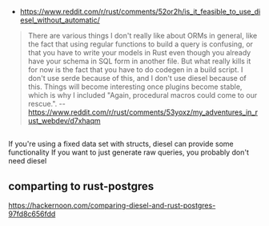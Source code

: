 - https://www.reddit.com/r/rust/comments/52or2h/is_it_feasible_to_use_diesel_without_automatic/

> There are various things I don't really like about ORMs in general, like the fact that using regular functions to build a query is confusing, or that you have to write your models in Rust even though you already have your schema in SQL form in another file.
But what really kills it for now is the fact that you have to do codegen in a build script. I don't use serde because of this, and I don't use diesel because of this.
Things will become interesting once plugins become stable, which is why I included "Again, procedural macros could come to our rescue.".
> -- https://www.reddit.com/r/rust/comments/53yoxz/my_adventures_in_rust_webdev/d7xhaqm

##

If you're using a fixed data set with structs, diesel can provide some functionality 
If you want to just generate raw queries, you probably don't need diesel

## comparting to rust-postgres

https://hackernoon.com/comparing-diesel-and-rust-postgres-97fd8c656fdd
